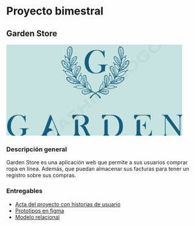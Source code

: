 <h1>Proyecto bimestral</h1>
<h2> Garden Store </h2>
<img src="Garden.jpeg">
<h3>Descripción general</h3>
<p>Garden Store es una aplicación web que permite a sus usuarios comprar ropa en línea. Además, que puedan almacenar sus facturas para tener un registro sobre sus compras.</p>
<h3>Entregables</h3>
<ul>
<li><a href="https://brainy-coast-ac6.notion.site/Historias-de-Usuario-Garden-Store-71f9009c0fd2494fbd89da5169acd639">Acta del proyecto con historias de usuario</a></li>
<li><a href="https://www.figma.com/file/cGFmLJsuVU6vSI6vxI87f3/GardenStore?node-id=0%3A1&t=qmI3O5FIG8vdvQMa-1">Prototipos en figma</a></li>
<li><a href="https://lucid.app/lucidchart/e7f079f2-5561-4c60-8143-759ec59c0db4/edit?invitationId=inv_e95b2939-d949-45d1-85db-2eb6b06d7f7b">Modelo relacional </a></li>
</ul>